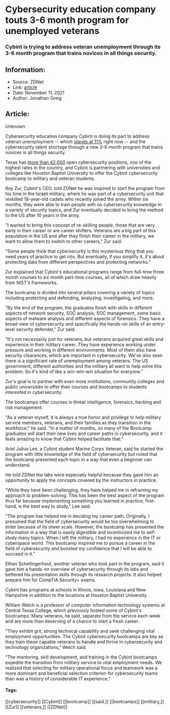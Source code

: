 # Cybersecurity education company touts 3-6 month program for unemployed veterans
### Cybint is trying to address veteran unemployment through its 3-6 month program that trains novices in all things security.

## Information:
+ Source: ZDNet
+ Link: [article](https://www.zdnet.com/article/cybersecurity-education-company-touts-3-month-program-for-unemployed-veterans/)
+ Date: November 11, 2021
+ Author: Jonathan Greig


## Article:
Unknown

Cybersecurity education company Cybint is doing its part to address veteran unemployment -- which [stands at 11%](https://fred.stlouisfed.org/series/LNU04049526) right now -- and the cybersecurity talent shortage through a new 3-6 month program that trains novices in all things security. 

Texas has [more than 42,000](https://www.cyberseek.org/heatmap.html) open cybersecurity positions, one of the highest rates in the country, and Cybint is partnering with universities and colleges like Houston Baptist University to offer the Cybint cybersecurity bootcamp to military and veteran students. 

Roy Zur, Cybint's CEO, told ZDNet he was inspired to start the program from his time in the Israeli military, where he was part of a cybersecurity unit that reskilled 18-year-old cadets who recently joined the army. Within six months, they were able to train people with no cybersecurity knowledge in a variety of security topics, and Zur eventually decided to bring the method to the US after 10 years in the army. 

"I wanted to bring this concept of re-skilling people, those that are very early in their career or are career shifters. Veterans are a big part of this population in the US and after they finish their career in the military, we want to allow them to switch to other careers," Zur said. 

"Some people think that cybersecurity is this mysterious thing that you need years of practice to get into. But eventually, if you simplify it, it's about protecting data from different perspectives and protecting networks."

Zur explained that Cybint's educational programs range from full-time three month courses to six month part-time courses, all of which draw heavily from NIST's frameworks. 

The bootcamp is divided into several pillars covering a variety of topics including protecting and defending, analyzing, investigating, and more. 






"By the end of the program, the graduates finish with skills in different aspects of network security, SOC analysis, SOC management, some basic aspects of malware analysis and different aspects of forensics. They have a broad view of cybersecurity and specifically the hands-on skills of an entry-level security defender," Zur said. 

"It's not necessarily just for veterans, but veterans acquired great skills and experience in their military career. They have experience working under pressure and working in different environments. Most of them also have security clearances, which are important in cybersecurity. We've also seen there is a significant rate of unemployment among veterans. The US government, different authorities and the military all want to help solve this problem. So it's kind of like a win-win-win situation for everyone."

Zur's goal is to partner with even more institutions, community colleges and public universities to offer their courses and bootcamps to students interested in cybersecurity. 

The bootcamps offer courses in threat intelligence, forensics, hacking and risk management.

"As a veteran myself, it is always a true honor and privilege to help military service members, veterans, and their families as they transition in the workforce," he said. "In a matter of months, so many of the Bootcamp graduates will start their new lives and career paths in cybersecurity, and it feels amazing to know that Cybint helped facilitate that."

Ariel Julius Lee, a Cybint student Marine Corps Veteran, said he started the program with little knowledge of the field of cybersecurity but noted that the bootcamp presented each topic in a way that even a beginner can understand. 

He told ZDNet the labs were especially helpful because they gave him an opportunity to apply the concepts covered by the instructors in practice. 

"While they have been challenging, they have helped me in reframing my approach to problem-solving. This has been the best aspect of the program thus far because implementing something you learned in practice, first-hand, is the best way to study," Lee said.  

"The program has helped me in deciding my career path. Originally, I presumed that the field of cybersecurity would be too overwhelming to enter because of its sheer scale. However, the bootcamp has presented the information in a way that is easily digestible and incentivized me to self-study many topics. When I left the military, I had no experience in the IT or cyberspace world. This bootcamp inspired me to pursue a career in the field of cybersecurity and boosted my confidence that I will be able to succeed in it."

Ethan Schellingerhout, another veteran who took part in the program, said it gave him a hands-on overview of cybersecurity through its labs and bettered his presentation skills through its research projects. It also helped prepare him for CompTIA Security+ exams.

Cybint has programs at schools in Illinois, Iowa, Louisiana and New Hampshire in addition to the locations at Houston Baptist University. 

William Welch is a professor of computer information technology systems at Central Texas College, which previously hosted some of Cybint's bootcamps. Many veterans, he said, separate from the service each week and are more than deserving of a chance to start a fresh career. 

"They exhibit grit, strong technical capability and seek challenging vital employment opportunities. The Cybint cybersecurity bootcamps are key as they train these capable veterans to handle and thrive in cybersecurity and technology organizations," Welch said. 

"The mentoring, skill development, and training in the Cybint bootcamps expedite the transition from military service to vital employment needs. We realized that selecting for military operational focus and teamwork was a more dominant and beneficial selection criterion for cybersecurity teams than was a history of considerable IT experience."





#### Tags:
[[cybersecurity]] [[Cybint]] [[bootcamp]] [[said.]] [[bootcamps]] [[military,]] [[Zur]] [[veterans,]] [[ZDNet]]
